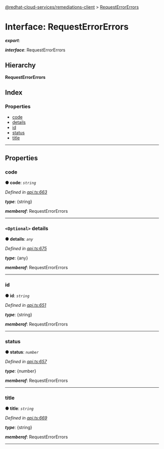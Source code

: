 [@redhat-cloud-services/remediations-client](../README.md) > [RequestErrorErrors](../interfaces/requesterrorerrors.md)

# Interface: RequestErrorErrors

*__export__*: 

*__interface__*: RequestErrorErrors

## Hierarchy

**RequestErrorErrors**

## Index

### Properties

* [code](requesterrorerrors.md#code)
* [details](requesterrorerrors.md#details)
* [id](requesterrorerrors.md#id)
* [status](requesterrorerrors.md#status)
* [title](requesterrorerrors.md#title)

---

## Properties

<a id="code"></a>

###  code

**● code**: *`string`*

*Defined in [api.ts:663](https://github.com/RedHatInsights/javascript-clients/blob/master/packages/remediations/api.ts#L663)*

*__type__*: {string}

*__memberof__*: RequestErrorErrors

___
<a id="details"></a>

### `<Optional>` details

**● details**: *`any`*

*Defined in [api.ts:675](https://github.com/RedHatInsights/javascript-clients/blob/master/packages/remediations/api.ts#L675)*

*__type__*: {any}

*__memberof__*: RequestErrorErrors

___
<a id="id"></a>

###  id

**● id**: *`string`*

*Defined in [api.ts:651](https://github.com/RedHatInsights/javascript-clients/blob/master/packages/remediations/api.ts#L651)*

*__type__*: {string}

*__memberof__*: RequestErrorErrors

___
<a id="status"></a>

###  status

**● status**: *`number`*

*Defined in [api.ts:657](https://github.com/RedHatInsights/javascript-clients/blob/master/packages/remediations/api.ts#L657)*

*__type__*: {number}

*__memberof__*: RequestErrorErrors

___
<a id="title"></a>

###  title

**● title**: *`string`*

*Defined in [api.ts:669](https://github.com/RedHatInsights/javascript-clients/blob/master/packages/remediations/api.ts#L669)*

*__type__*: {string}

*__memberof__*: RequestErrorErrors

___

